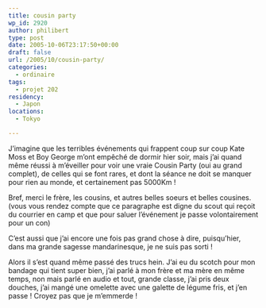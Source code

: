 ```yaml
---
title: cousin party
wp_id: 2920
author: philibert
type: post
date: 2005-10-06T23:17:50+00:00
draft: false
url: /2005/10/cousin-party/
categories:
  - ordinaire
tags:
  - projet 202
residency:
  - Japon
locations:
  - Tokyo

---
```

J&rsquo;imagine que les terribles événements qui frappent coup sur coup Kate Moss et Boy George m&rsquo;ont empêché de dormir hier soir, mais j&rsquo;ai quand même réussi à m&rsquo;éveiller pour voir une vraie Cousin Party (oui au grand complet), de celles qui se font rares, et dont la séance ne doit se manquer pour rien au monde, et certainement pas 5000Km !
  
Bref, merci le frère, les cousins, et autres belles soeurs et belles cousines. (vous vous rendez compte que ce paragraphe est digne du scout qui reçoit du courrier en camp et que pour saluer l&rsquo;événement je passe volontairement pour un con)

C&rsquo;est aussi que j&rsquo;ai encore une fois pas grand chose à dire, puisqu&rsquo;hier, dans ma grande sagesse mandarinesque, je ne suis pas sorti !
  
Alors il s&rsquo;est quand même passé des trucs hein. J&rsquo;ai eu du scotch pour mon bandage qui tient super bien, j&rsquo;ai parlé à mon frère et ma mère en même temps, non mais parlé en audio et tout, grande classe, j&rsquo;ai pris deux douches, j&rsquo;ai mangé une omelette avec une galette de légume fris, et j&rsquo;en passe ! Croyez pas que je m&#8217;emmerde !